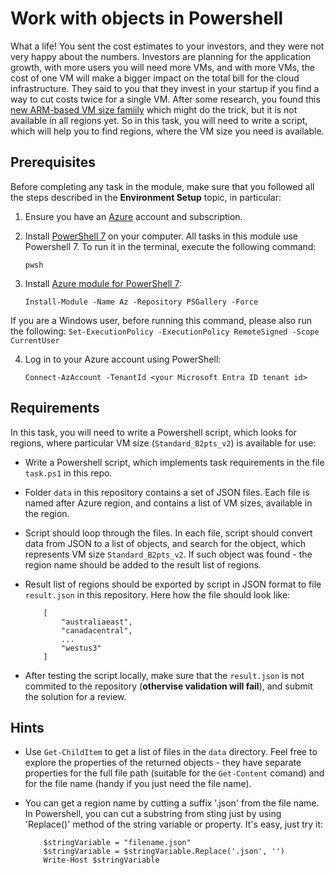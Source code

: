 # Work with objects in Powershell

What a life! You sent the cost estimates to your investors, and they were not very happy about the numbers. Investors are planning for the application growth, with more users you will need more VMs, and with more VMs, the cost of one VM will make a bigger impact on the total bill for the cloud infrastructure. They said to you that they invest in your startup if you find a way to cut costs twice for a single VM. After some research, you found this [new ARM-based VM size famiily](https://learn.microsoft.com/en-us/azure/virtual-machines/bpsv2-arm) which might do the trick, but it is not available in all regions yet. So in this task, you will need to write a script, which will help you to find regions, where the VM size you need is available.

## Prerequisites

Before completing any task in the module, make sure that you followed all the steps described in the **Environment Setup** topic, in particular: 

1. Ensure you have an [Azure](https://azure.microsoft.com/en-us/free/) account and subscription.

2. Install [PowerShell 7](https://learn.microsoft.com/en-us/powershell/scripting/install/installing-powershell?view=powershell-7.4) on your computer. All tasks in this module use Powershell 7. To run it in the terminal, execute the following command: 
    ```
    pwsh
    ```

3. Install [Azure module for PowerShell 7](https://learn.microsoft.com/en-us/powershell/azure/install-azure-powershell?view=azps-11.3.0): 
    ```
    Install-Module -Name Az -Repository PSGallery -Force
    ```
If you are a Windows user, before running this command, please also run the following: 
    ```
    Set-ExecutionPolicy -ExecutionPolicy RemoteSigned -Scope CurrentUser
    ```

4. Log in to your Azure account using PowerShell:
    ```
    Connect-AzAccount -TenantId <your Microsoft Entra ID tenant id>
    ```

## Requirements

In this task, you will need to write a Powershell script, which looks for regions, where particular VM size (`Standard_B2pts_v2`) is available for use: 

- Write a Powershell script, which implements task requirements in the file `task.ps1` in this repo.  

- Folder `data` in this repository contains a set of JSON files. Each file is named after Azure region, and contains a list of VM sizes, available in the region. 

- Script should loop through the files. In each file, script should convert data from JSON to a list of objects, and search for the object, which represents VM size `Standard_B2pts_v2`. If such object was found - the region name should be added to the result list of regions. 

- Result list of regions should be exported by script in JSON format to file `result.json` in this repository. Here how the file should look like:
    ```
        [
            "australiaeast",
            "canadacentral",
            ...
            "westus3"
        ]
    ```

- After testing the script locally, make sure that the `result.json` is not commited to the repository (**othervise validation will fail**), and submit the solution for a review.  

## Hints 

- Use `Get-ChildItem` to get a list of files in the `data` directory. Feel free to explore the properties of the returned objects - they have separate properties for the full file path (suitable for the `Get-Content` comand) and for the file name (handy if you just need the file name). 

- You can get a region name by cutting a suffix '.json' from the file name. In Powershell, you can cut a substring from sting just by using 'Replace()' method of the string variable or property. It's easy, just try it: 
    ```
        $stringVariable = "filename.json"
        $stringVariable = $stringVariable.Replace('.json', '')
        Write-Host $stringVariable
    ```
